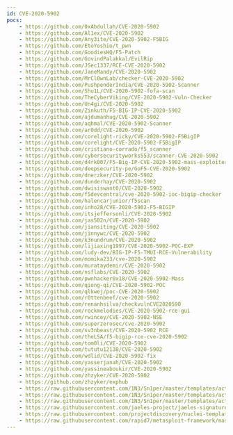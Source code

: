 ```yaml
---
id: CVE-2020-5902
pocs:
    - https://github.com/0xAbdullah/CVE-2020-5902
    - https://github.com/Al1ex/CVE-2020-5902
    - https://github.com/Any3ite/CVE-2020-5902-F5BIG
    - https://github.com/EtoYoshio/t_pwn
    - https://github.com/GoodiesHQ/F5-Patch
    - https://github.com/GovindPalakkal/EvilRip
    - https://github.com/JSec1337/RCE-CVE-2020-5902
    - https://github.com/JaneMandy/CVE-2020-5902
    - https://github.com/MrCl0wnLab/checker-CVE-2020-5902
    - https://github.com/PushpenderIndia/CVE-2020-5902-Scanner
    - https://github.com/Shu1L/CVE-2020-5902-fofa-scan
    - https://github.com/TheCyberViking/CVE-2020-5902-Vuln-Checker
    - https://github.com/Un4gi/CVE-2020-5902
    - https://github.com/Zinkuth/F5-BIG-IP-CVE-2020-5902
    - https://github.com/ajdumanhug/CVE-2020-5902
    - https://github.com/aqhmal/CVE-2020-5902-Scanner
    - https://github.com/ar0dd/CVE-2020-5902
    - https://github.com/corelight-ricky/CVE-2020-5902-F5BigIP
    - https://github.com/corelight/CVE-2020-5902-F5BigIP
    - https://github.com/cristiano-corrado/f5_scanner
    - https://github.com/cybersecurityworks553/scanner-CVE-2020-5902
    - https://github.com/d4rk007/F5-Big-IP-CVE-2020-5902-mass-exploiter
    - https://github.com/deepsecurity-pe/GoF5-CVE-2020-5902
    - https://github.com/dnerzker/CVE-2020-5902
    - https://github.com/dunderhay/CVE-2020-5902
    - https://github.com/dwisiswant0/CVE-2020-5902
    - https://github.com/f5devcentral/cve-2020-5902-ioc-bigip-checker
    - https://github.com/halencarjunior/f5scan
    - https://github.com/inho28/CVE-2020-5902-F5-BIGIP
    - https://github.com/itsjeffersonli/CVE-2020-5902
    - https://github.com/jas502n/CVE-2020-5902
    - https://github.com/jiansiting/CVE-2020-5902
    - https://github.com/jinnywc/CVE-2020-5902
    - https://github.com/k3nundrum/CVE-2020-5902
    - https://github.com/lijiaxing1997/CVE-2020-5902-POC-EXP
    - https://github.com/ludy-dev/BIG-IP-F5-TMUI-RCE-Vulnerability
    - https://github.com/momika233/cve-2020-5902
    - https://github.com/murataydemir/CVE-2020-5902
    - https://github.com/nsflabs/CVE-2020-5902
    - https://github.com/pwnhacker0x18/CVE-2020-5902-Mass
    - https://github.com/qiong-qi/CVE-2020-5902-POC
    - https://github.com/qlkwej/poc-CVE-2020-5902
    - https://github.com/r0ttenbeef/cve-2020-5902
    - https://github.com/renanhsilva/checkvulnCVE2020590
    - https://github.com/rockmelodies/CVE-2020-5902-rce-gui
    - https://github.com/rwincey/CVE-2020-5902-NSE
    - https://github.com/superzerosec/cve-2020-5902
    - https://github.com/sv3nbeast/CVE-2020-5902_RCE
    - https://github.com/theLSA/f5-bigip-rce-cve-2020-5902
    - https://github.com/tom0li/CVE-2020-5902
    - https://github.com/tututu12138/CVE-2020-5902
    - https://github.com/wdlid/CVE-2020-5902-fix
    - https://github.com/yasserjanah/CVE-2020-5902
    - https://github.com/yassineaboukir/CVE-2020-5902
    - https://github.com/zhzyker/CVE-2020-5902
    - https://github.com/zhzyker/exphub
    - https://raw.githubusercontent.com/1N3/Sn1per/master/templates/active/CVE-2020-5902_-_F5_BIG-IP_Remote_Code_Execution_1.sh
    - https://raw.githubusercontent.com/1N3/Sn1per/master/templates/active/CVE-2020-5902_-_F5_BIG-IP_Remote_Code_Execution_2.sh
    - https://raw.githubusercontent.com/1N3/Sn1per/master/templates/active/CVE-2020-5902_-_F5_BIG-IP_XSS.sh
    - https://raw.githubusercontent.com/jaeles-project/jaeles-signatures/master/cves/f5-bigip-rce-cve-2020-5902.yaml
    - https://raw.githubusercontent.com/projectdiscovery/nuclei-templates/master/cves/CVE-2020-5902.yaml
    - https://raw.githubusercontent.com/rapid7/metasploit-framework/master/modules/exploits/linux/http/f5_bigip_tmui_rce.rb
---
```


